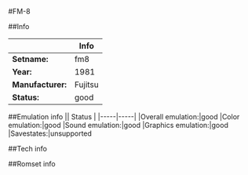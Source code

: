 #FM-8

##Info

||Info|
|-----|-----|
|**Setname:**|fm8
|**Year:**|1981
|**Manufacturer:**|Fujitsu
|**Status:**|good

##Emulation info
|| Status |
|-----|-----|
|Overall emulation:|good
|Color emulation:|good
|Sound emulation:|good
|Graphics emulation:|good
|Savestates:|unsupported

##Tech info

##Romset info

<!--- START OF EDITED COMMENT DO NOT TOUCH TEXT ABOVE-->
